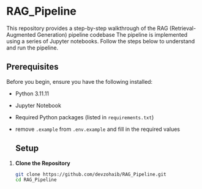 # RAG_Pipeline
This repository provides a step-by-step walkthrough of the RAG (Retrieval-Augmented Generation) pipeline codebase
 The pipeline is implemented using a series of Jupyter notebooks. Follow the steps below to understand and run the pipeline.

## Prerequisites

Before you begin, ensure you have the following installed:
- Python 3.11.11
- Jupyter Notebook
- Required Python packages (listed in `requirements.txt`)
- remove `.example` from `.env.example` and fill in the required values

  ## Setup

1. **Clone the Repository**
    ```bash
    git clone https://github.com/devzohaib/RAG_Pipeline.git
    cd RAG_Pipeline
    ```

